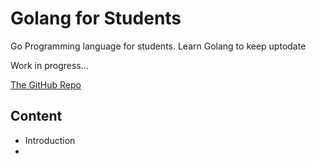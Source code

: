 # Golang for Students

Go Programming language for students. Learn Golang to keep uptodate 

Work in progress...

[The GitHub Repo](https://github.com/wrijugh/golang-for-students)

## Content

- Introduction
- 
